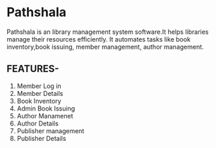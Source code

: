# Pathshala
Pathshala is an library management system software.It helps libraries manage their resources efficiently. It automates tasks like book inventory,book issuing, member management, author management.

## FEATURES-

1. Member Log in
2. Member Details
3. Book Inventory
4. Admin Book Issuing
5. Author Manamenet
6. Author Details
7. Publisher management
8. Publisher Details
